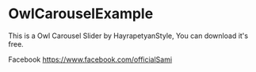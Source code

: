 # OwlCarouselExample
This is a Owl Carousel Slider by HayrapetyanStyle, You can download it's free.

Facebook
https://www.facebook.com/officialSami
